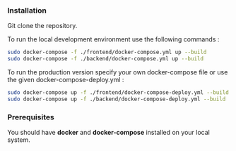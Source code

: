 ### Installation

Git clone the repository.

To run the local development environment use the following commands :

```bash
sudo docker-compose -f ./frontend/docker-compose.yml up --build
sudo docker-compose -f ./backend/docker-compose.yml up --build
```

To run the production version specify your own docker-compose file or use the given docker-compose-deploy.yml :

```bash
sudo docker-compose up -f ./frontend/docker-compose-deploy.yml --build
sudo docker-compose up -f ./backend/docker-compose-deploy.yml --build
```

### Prerequisites

You should have **docker** and **docker-compose** installed on your local system.


